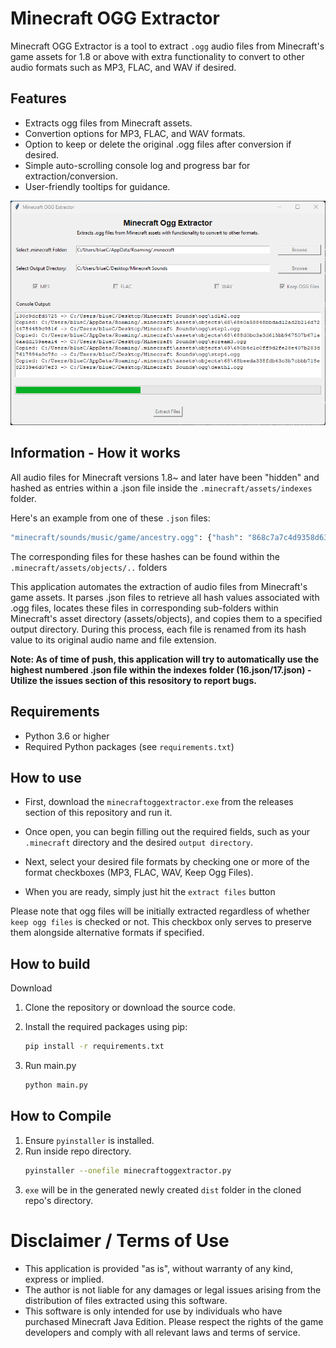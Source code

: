 # Minecraft OGG Extractor

Minecraft OGG Extractor is a tool to extract `.ogg` audio files from Minecraft's game assets for 1.8 or above with extra functionality to convert to other audio formats such as MP3, FLAC, and WAV if desired.

## Features
- Extracts ogg files from Minecraft assets.
- Convertion options for MP3, FLAC, and WAV formats.
- Option to keep or delete the original .ogg files after conversion if desired.
- Simple auto-scrolling console log and progress bar for extraction/conversion.
- User-friendly tooltips for guidance.

![Application Image](images/application.png)

## Information - How it works
All audio files for Minecraft versions 1.8~ and later have been "hidden" and hashed as entries within a .json file inside the `.minecraft/assets/indexes` folder.

Here's an example from one of these `.json` files:
```bash
"minecraft/sounds/music/game/ancestry.ogg": {"hash": "868c7a7c4d9358d631fa2f9abfc6bbf05d88292d}",
```

The corresponding files for these hashes can be found within the `.minecraft/assets/objects/..` folders

This application automates the extraction of audio files from Minecraft's game assets. It parses .json files to retrieve all hash values associated with .ogg files, locates these files in corresponding sub-folders within Minecraft's asset directory (assets/objects), and copies them to a specified output directory. During this process, each file is renamed from its hash value to its original audio name and file extension.

<b>Note: As of time of push, this application will try to automatically use the highest numbered .json file within the indexes folder (16.json/17.json) - Utilize the issues section of this resository to report bugs.</b>

## Requirements
- Python 3.6 or higher
- Required Python packages (see `requirements.txt`)

## How to use

- First, download the `minecraftoggextractor.exe` from the releases section of this repository and run it.

- Once open, you can begin filling out the required fields, such as your `.minecraft` directory and the desired `output directory`.

- Next, select your desired file formats by checking one or more of the format checkboxes (MP3, FLAC, WAV, Keep Ogg Files). 

- When you are ready, simply just hit the `extract files` button

Please note that ogg files will be initially extracted regardless of whether `keep ogg files` is checked or not. This checkbox only serves to preserve them alongside alternative formats if specified.


## How to build

Download

1. Clone the repository or download the source code.

2. Install the required packages using pip:
   ```bash 
   pip install -r requirements.txt
3. Run main.py
   ```bash
   python main.py
## How to Compile

1. Ensure `pyinstaller` is installed.
2. Run inside repo directory.
   ```bash
   pyinstaller --onefile minecraftoggextractor.py
3. `exe` will be in the generated newly created `dist` folder in the cloned repo's directory.

# Disclaimer / Terms of Use
- This application is provided "as is", without warranty of any kind, express or implied.
- The author is not liable for any damages or legal issues arising from the distribution of files extracted using this software.
- This software is only intended for use by individuals who have purchased Minecraft Java Edition. Please respect the rights of the game developers and comply with all relevant laws and terms of service.
